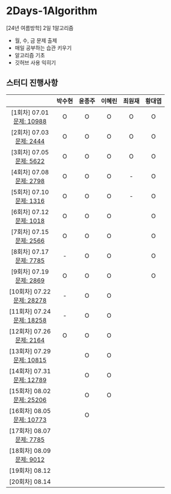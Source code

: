 # 2Days-1Algorithm
[24년 여름방학] 2일 1알고리즘

- 월, 수, 금 문제 출제
- 매일 공부하는 습관 키우기
- 알고리즘 기초
- 깃허브 사용 익히기


## 스터디 진행사항

||박수현|윤종주|이혜린|최원재|황대엽|
|:---:|:---:|:---:|:---:|:---:|:---:|
|[1회차] 07.01 <br> [문제: 10988](https://www.acmicpc.net/problem/10988) |O|O|O|O|O|
|[2회차] 07.03 <br> [문제: 2444](https://www.acmicpc.net/problem/2444) |O|O|O|O|O|
|[3회차] 07.05 <br> [문제: 5622](https://www.acmicpc.net/problem/5622) |O|O|O|O|O|
|[4회차] 07.08 <br> [문제: 2798](https://www.acmicpc.net/problem/2798) |O|O|O|-|O|
|[5회차] 07.10 <br> [문제: 1316](https://www.acmicpc.net/problem/1316) |O|O|O|-|O|
|[6회차] 07.12 <br> [문제: 1018](https://www.acmicpc.net/problem/1018) |O|O|O||O|
|[7회차] 07.15 <br> [문제: 2566](https://www.acmicpc.net/problem/2566) |O|O|O||O|
|[8회차] 07.17 <br> [문제: 7785](https://www.acmicpc.net/problem/7785) |-|O|O||O|
|[9회차] 07.19 <br> [문제: 2869](https://www.acmicpc.net/problem/2869) |O|O|O||O|
|[10회차] 07.22 <br> [문제: 28278](https://www.acmicpc.net/problem/28278) |-|O|O|||
|[11회차] 07.24 <br> [문제: 18258](https://www.acmicpc.net/problem/18258) |-|O|O|||
|[12회차] 07.26 <br> [문제: 2164](https://www.acmicpc.net/problem/2164) |O|O|O|||
|[13회차] 07.29 <br> [문제: 10815](https://www.acmicpc.net/problem/10815) ||O|O|||
|[14회차] 07.31 <br> [문제: 12789](https://www.acmicpc.net/problem/12789) ||O|O|||
|[15회차] 08.02 <br> [문제: 25206](https://www.acmicpc.net/problem/25206) ||O|O|||
|[16회차] 08.05 <br> [문제: 10773](https://www.acmicpc.net/problem/10773) ||O||||
|[17회차] 08.07 <br> [문제: 7785](https://www.acmicpc.net/problem/7785) ||||||
|[18회차] 08.09 <br> [문제: 9012](https://www.acmicpc.net/problem/9012) ||||||
|[19회차] 08.12 ||||||
|[20회차] 08.14 ||||||

